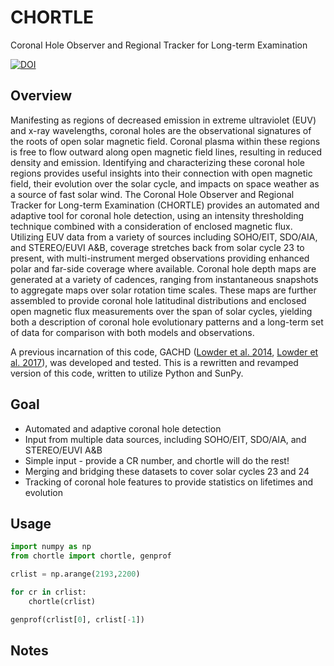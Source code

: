 # CHORTLE
Coronal Hole Observer and Regional Tracker for Long-term Examination

[![DOI](https://zenodo.org/badge/121658645.svg)](https://zenodo.org/badge/latestdoi/121658645)

## Overview
Manifesting as regions of decreased emission in extreme ultraviolet (EUV) and x-ray wavelengths, coronal holes are the observational signatures of the roots of open solar magnetic field. Coronal plasma within these regions is free to flow outward along open magnetic field lines, resulting in reduced density and emission. Identifying and characterizing these coronal hole regions provides useful insights into their connection with open magnetic field, their evolution over the solar cycle, and impacts on space weather as a source of fast solar wind. The Coronal Hole Observer and Regional Tracker for Long-term Examination (CHORTLE) provides an automated and adaptive tool for coronal hole detection, using an intensity thresholding technique combined with a consideration of enclosed magnetic flux. Utilizing EUV data from a variety of sources including SOHO/EIT, SDO/AIA, and STEREO/EUVI A&B, coverage stretches back from solar cycle 23 to present, with multi-instrument merged observations providing enhanced polar and far-side coverage where available. Coronal hole depth maps are generated at a variety of cadences, ranging from instantaneous snapshots to aggregate maps over solar rotation time scales. These maps are further assembled to provide coronal hole latitudinal distributions and enclosed open magnetic flux measurements over the span of solar cycles, yielding both a description of coronal hole evolutionary patterns and a long-term set of data for comparison with both models and observations.

A previous incarnation of this code, GACHD ([Lowder et al. 2014](http://adsabs.harvard.edu/abs/2014ApJ...783..142L), [Lowder et al. 2017](http://adsabs.harvard.edu/abs/2017SoPh..292...18L)), was developed and tested. This is a rewritten and revamped version of this code, written to utilize Python and SunPy.

## Goal
- Automated and adaptive coronal hole detection
- Input from multiple data sources, including SOHO/EIT, SDO/AIA, and STEREO/EUVI A&B
- Simple input - provide a CR number, and chortle will do the rest!
- Merging and bridging these datasets to cover solar cycles 23 and 24
- Tracking of coronal hole features to provide statistics on lifetimes and evolution

## Usage

```python
import numpy as np
from chortle import chortle, genprof

crlist = np.arange(2193,2200)

for cr in crlist:
    chortle(crlist)

genprof(crlist[0], crlist[-1])
```

## Notes

